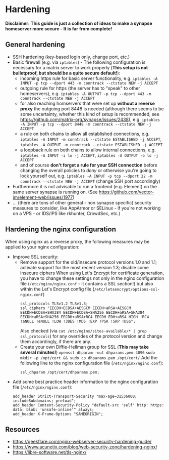 # Hardening 
**Disclaimer: This guide is just a collection of ideas to make a synapse homeserver more secure - It is far from complete!**

## General hardening
- SSH hardening (key-based login only, change port, etc.)
- Basic firewall (e.g. via `iptables`) - The following configuration is necessary for a matrix server to work properly (**This setup is not bulletproof, but should be a quite secure default!**):
	- incoming https rule for basic server functionality, e.g.
	`iptables -A INPUT -p tcp --dport 443 -m conntrack --ctstate NEW -j ACCEPT`
	- outgoing rule for https (the server has to "speak" to other homeservers), e.g.
	`iptables -A OUTPUT -p tcp --dport 443 -m conntrack --ctstate NEW -j ACCEPT`
	- for also reaching homservers that were set up **without a reverse proxy** the outgoing port 8448 is needed (although there seems to be some uncertainty, whether this kind of setup is recommended, see https://github.com/matrix-org/synapse/issues/2438), e.g.
	`iptables -A INPUT -p tcp --dport 8448 -m conntrack --ctstate NEW -j ACCEPT`
	- a rule on both chains to allow all established connections, e.g.
	`iptables -A INPUT -m conntrack --ctstate ESTABLISHED -j ACCEPT`,
	`iptables -A OUTPUT -m conntrack --ctstate ESTABLISHED -j ACCEPT`
	- a loopback rule on both chains to allow internal connections, e.g.
	`iptables -A INPUT -i lo -j ACCEPT`,
	`iptables -A OUTPUT -o lo -j ACCEPT`
	- and of course **don't forget a rule for your SSH connection** before changing the overall policies to *deny* or otherwise you're going to lock yourself out, e.g.
	`iptables -A INPUT -p tcp --dport 22 -m conntrack --ctstate NEW -j ACCEPT` (change SSH port accordingly)
- Furthermore it is not advisable to run a frontend (e.g. Element) on the same server synapse is running on. (See https://github.com/vector-im/element-web/issues/1977)
- ... (there are tons of other general - non synapse specific) security measures to consider, like AppArmor or SELinux - if you're not working on a VPS - or IDS/IPS like rkhunter, CrowdSec, etc.)

## Hardening the nginx configuration
When using nginx as a reverse proxy, the following measures may be applied to your nginx configuration:
- Improve SSL security:
	- Remove support for the old/insecure protocol versions 1.0 and 1.1; activate support for the most recent version 1.3; disable some insecure ciphers
	When using Let's Encrypt for certificate generation, you have to change these settings not only in the nginx configuration file (`/etc/nginx/nginx.conf` - it contains a SSL section!) but also within the Let's Encrypt config file (`/etc/letsencrypt/options-ssl-nginx.conf`)
		```
		ssl_protocols TLSv1.2 TLSv1.3;
		ssl_ciphers "EECDH+ECDSA+AESGCM EECDH+aRSA+AESGCM EECDH+ECDSA+SHA384 EECDH+ECDSA+SHA256 EECDH+aRSA+SHA384 EECDH+aRSA+SHA256 EECDH+aRSA+RC4 EECDH EDH+aRSA HIGH !RC4 !aNULL !eNULL !LOW !3DES !MD5 !EXP !PSK !SRP !DSS";
		```
		Also checked (via `cat /etc/nginx/sites-available/* | grep ssl_protocols`) for any overrides of the protocol version and change them accordingly, if there are any.
	- Create your own Diffie-Hellman group for SSL (**This may take several minutes!**)
	`openssl dhparam -out dhparams.pem 4096`
	`sudo mkdir -p /opt/cert && sudo cp dhparams.pem /opt/cert/`
	Add the following line to the nginx configuration file (`/etc/nginx/nginx.conf`):
	  ```
	  ssl_dhparam /opt/cert/dhparams.pem;
	  ```
- Add some best practice header information to the nginx configuration file (`/etc/nginx/nginx.conf`):
	```
	add_header Strict-Transport-Security "max-age=31536000; includeSubdomains; preload";
	add_header Content-Security-Policy "default-src 'self' http: https: data: blob: 'unsafe-inline'" always;
	add_header X-Frame-Options "SAMEORIGIN";
	```

## Resources
- https://geekflare.com/nginx-webserver-security-hardening-guide/
- https://www.acunetix.com/blog/web-security-zone/hardening-nginx/
- https://libre-software.net/tls-nginx/

